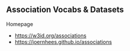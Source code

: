 ## Association Vocabs & Datasets

Homepage

* https://w3id.org/associations
* https://joernhees.github.io/associations

